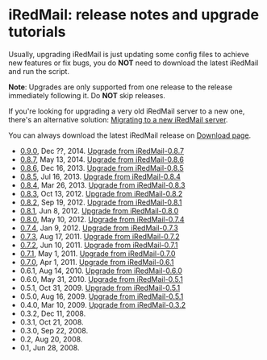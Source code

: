 # iRedMail: release notes and upgrade tutorials

Usually, upgrading iRedMail is just updating some config files to achieve new
features or fix bugs, you do __NOT__ need to download the latest iRedMail and
run the script.

__Note__: Upgrades are only supported from one release to the release
immediately following it. Do __NOT__ skip releases.

If you're looking for upgrading a very old iRedMail server to a new one,
there's an alternative solution: [Migrating to a new iRedMail server](./migrate.to.new.iredmail.server.html).

You can always download the latest iRedMail release on [Download page](../download.html).


* [0.9.0](), Dec ??, 2014. [Upgrade from iRedMail-0.8.7](./upgrade.iredmail.0.8.7-0.9.0.html)
* [0.8.7](http://www.iredmail.org/forum/topic6872-news-announcements-bug-fixes-iredmail087-has-been-released.html), May 13, 2014. [Upgrade from iRedMail-0.8.6](./upgrade.iredmail.0.8.6-0.8.7.html)
* [0.8.6](http://www.iredmail.org/forum/topic5831-iredmail086-has-been-released.html), Dec 16, 2013. [Upgrade from iRedMail-0.8.5](./upgrade.iredmail.0.8.5-0.8.6.html)
* [0.8.5](http://www.iredmail.org/forum/topic5167-news-announcements-bug-fixes-iredmail085-has-been-released.html), Jul 16, 2013. [Upgrade from iRedMail-0.8.4](./upgrade.iredmail.0.8.4-0.8.5.html)
* [0.8.4](http://www.iredmail.org/forum/topic4646-news-announcements-bug-fixes-iredmail084-has-been-released.html), Mar 26, 2013. [Upgrade from iRedMail-0.8.3](./upgrade.iredmail.0.8.3-0.8.4.html)
* [0.8.3](http://www.iredmail.org/forum/topic4016-news-announcements-bug-fixes-iredmail083-has-been-released.html), Oct 13, 2012. [Upgrade from iRedMail-0.8.2](http://www.iredmail.org/wiki/index.php?title=Upgrade/iRedMail/0.8.2-0.8.3)
* [0.8.2](http://www.iredmail.org/forum/topic3913-news-announcements-bug-fixes-iredmail082-has-been-released.html), Sep 19, 2012. [Upgrade from iRedMail-0.8.1](http://www.iredmail.org/wiki/index.php?title=Upgrade/iRedMail/0.8.1-0.8.2)
* [0.8.1](http://www.iredmail.org/forum/topic3499-news-announcements-bug-fixes-iredmail081-has-been-released.html), Jun 8, 2012. [Upgrade from iRedMail-0.8.0](http://www.iredmail.org/wiki/index.php?title=Upgrade/iRedMail/0.8.0-0.8.1)
* [0.8.0](http://www.iredmail.org/forum/topic3345.html), May 10, 2012. [Upgrade from iRedMail-0.7.4](http://www.iredmail.org/wiki/index.php?title=Upgrade/iRedMail/0.7.4-0.8.0)
* [0.7.4](http://www.iredmail.org/forum/topic2816-iredmail074-has-been-released.html), Jan 9, 2012. [Upgrade from iRedMail-0.7.3](http://www.iredmail.org/wiki/index.php?title=Upgrade/iRedMail/0.7.3-0.7.4)
* [0.7.3](http://www.iredmail.org/wiki/index.php?title=Release.Notes/iRedMail/0.7.3), Aug 17, 2011. [Upgrade from iRedMail-0.7.2](http://www.iredmail.org/wiki/index.php?title=Upgrade/iRedMail/0.7.2-0.7.3)
* [0.7.2](http://www.iredmail.org/wiki/index.php?title=Release.Notes/iRedMail/0.7.2), Jun 10, 2011. [Upgrade from iRedMail-0.7.1](http://www.iredmail.org/wiki/index.php?title=Upgrade/iRedMail/0.7.1-0.7.2)
* [0.7.1](http://www.iredmail.org/wiki/index.php?title=Release.Notes/iRedMail/0.7.1), May 1, 2011. [Upgrade from iRedMail-0.7.0](http://www.iredmail.org/wiki/index.php?title=Upgrade/iRedMail/0.7.0-0.7.1)
* [0.7.0](http://www.iredmail.org/wiki/index.php?title=Release.Notes/iRedMail/0.7.0), Apr 1, 2011. [Upgrade from iRedMail-0.6.1](http://www.iredmail.org/wiki/index.php?title=Upgrade/iRedMail/0.6.1-0.7.0)
* 0.6.1, Aug 14, 2010. [Upgrade from iRedMail-0.6.0](http://www.iredmail.org/wiki/index.php?title=Upgrade/iRedMail/0.6.0-0.6.1)
* 0.6.0, May 31, 2010. [Upgrade from iRedMail-0.5.1](http://www.iredmail.org/wiki/index.php?title=Upgrade/iRedMail/0.5.1-0.6.0)
* 0.5.1, Oct 31, 2009. [Upgrade from iRedMail-0.5.1](http://www.iredmail.org/upgrade_050_051.html)
* 0.5.0, Aug 16, 2009. [Upgrade from iRedMail-0.5.1](http://code.google.com/p/iredmail/wiki/Upgrade_040_050)
* 0.4.0, Mar 10, 2009. [Upgrade from iRedMail-0.3.2](http://code.google.com/p/iredmail/wiki/Upgrade_032_040)
* 0.3.2, Dec 11, 2008.
* 0.3.1, Oct 21, 2008.
* 0.3.0, Sep 22, 2008.
* 0.2, Aug 20, 2008.
* 0.1, Jun 28, 2008.
